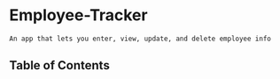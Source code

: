 # Employee-Tracker

```
An app that lets you enter, view, update, and delete employee info
```

## Table of Contents

